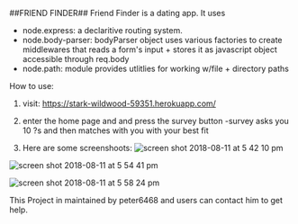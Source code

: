 ##FRIEND FINDER##
Friend Finder is a dating app.  It uses 
* node.express: a declaritive routing system. 
* node.body-parser: bodyParser object uses various factories to create middlewares that reads a form's input + stores it as javascript object accessible through req.body
* node.path: module provides utlitlies for working w/file + directory paths

How to use:
1. visit: https://stark-wildwood-59351.herokuapp.com/

2. enter the home page and and press the survey button
        -survey asks you 10 ?s and then matches with you with your best fit

3. Here are some screenshoots:
 ![screen shot 2018-08-11 at 5 42 10 pm](https://user-images.githubusercontent.com/36605965/43997378-29202bfc-9da7-11e8-88da-6d8ef2b84334.png)

![screen shot 2018-08-11 at 5 54 41 pm](https://user-images.githubusercontent.com/36605965/43997381-3dfee842-9da7-11e8-8c24-a7ab02bb81b2.png)

![screen shot 2018-08-11 at 5 58 24 pm](https://user-images.githubusercontent.com/36605965/43997384-5bd1db04-9da7-11e8-854a-31f21b58860d.png)

This Project in maintained by peter6468 and users can contact him to get help.